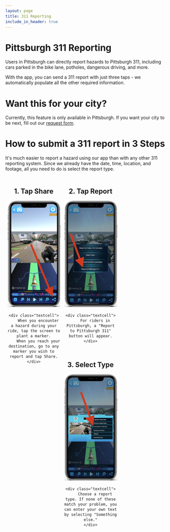 ```yaml
---
layout: page
title: 311 Reporting
include_in_header: true
---
```


<style>
.column {
  float: left;
  width: 33.33%;
  padding: 5px;
  text-align: center;
}

/* Clear floats after the columns */
.row:after {
  content: "";
  display: table;
  clear: both;
}

.textcell {
  padding: 20px;
  text-align: justify;
}

@media screen and (max-width: 600px) {
  .column {
    width: 100%;
  }
}
</style>

# Pittsburgh 311 Reporting

Users in Pittsburgh can directly report hazards to Pittsburgh 311, including cars parked in the bike lane, potholes, dangerous driving, and more.

With the app, you can send a 311 report with just three taps - we automatically populate all the other required information.

# Want this for your city?
Currently, this feature is only available in Pittsburgh. If you want your city to be next, fill out our [request form](https://forms.gle/HHFisHhgsHxaMvFi8).

# How to submit a 311 report in 3 Steps
It's much easier to report a hazard using our app than with any other 311 reporting system. Since we already have the date, time, location, and footage, all you need to do is select the report type.

<div class="row">
  <div class="column">
    <h2>1. Tap Share</h2>
    <img border="0" width="200" src="/assets/311/1-share.png" alt="App screenshot with arrow pointing to the Share button">

    <div class="textcell">
        When you encounter a hazard during your ride, tap the screen to plant a marker.
        When you reach your destination, go to any marker you wish to report and tap Share.
    </div>
  </div>

  <div class="column">
    <h2>2. Tap Report</h2>
    <img border="0" width="200" src="/assets/311/2-report.png" alt="App screenshot with arrow pointing to the Report to Pittsburgh 311 button">

    <div class="textcell">
        For riders in Pittsburgh, a "Report to Pittsburgh 311" button will appear.
    </div>
  </div>

  <div class="column">
    <h2>3. Select Type</h2>
    <img border="0" width="200" src="/assets/311/3-choosetype.png" alt="App screenshot with arrow pointing to a dropdown with several report options, including Dangerous Driving and Car Parked in Bike Lane">
    <br/>

    <div class="textcell">
        Choose a report type. If none of these match your problem, you can enter your own text by selecting "Something else."
    </div>
  </div>
</div>

